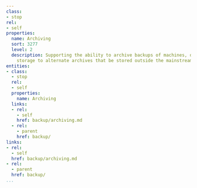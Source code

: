 ```yaml
---
class:
- stop
rel:
- self
properties:
  name: Archiving
  sort: 3277
  level: 2
  description: Supporting the ability to archive backups of machines, database, and
    storage to alternate archives that be stored outside the mainstream backup process.
entities:
- class:
  - stop
  rel:
  - self
  properties:
    name: Archiving
  links:
  - rel:
    - self
    href: backup/archiving.md
  - rel:
    - parent
    href: backup/
links:
- rel:
  - self
  href: backup/archiving.md
- rel:
  - parent
  href: backup/
...
```

